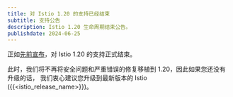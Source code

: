 ```yaml
---
title: 对 Istio 1.20 的支持已经结束
subtitle: 支持公告
description: Istio 1.20 生命周期结束公告。
publishdate: 2024-06-25
---
```


正如[先前宣布](/zh/news/support/announcing-1.20-eol/)，对 Istio 1.20 的支持正式结束。

此时，我们将不再将安全问题和严重错误的修复移植到 1.20，因此如果您还没有升级的话，
我们衷心建议您升级到最新版本的 Istio ({{<istio_release_name>}})。
